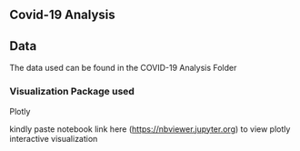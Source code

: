 ## Covid-19 Analysis


## Data 

The data used can be found in the COVID-19 Analysis Folder

### Visualization Package used

Plotly

kindly paste notebook link here (https://nbviewer.jupyter.org) to view plotly interactive visualization
